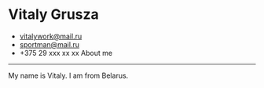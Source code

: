 # Vitaly Grusza
* vitalywork@mail.ru 
* sportman@mail.ru
* +375 29 xxx xx xx
About me
---
My name is Vitaly. I am from Belarus.
